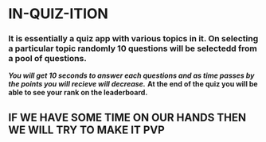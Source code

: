# IN-QUIZ-ITION
### It is essentially a quiz app with various topics in it. On selecting a particular topic randomly 10 questions will be selectedd from a pool of questions. 
**_You will get 10 seconds to answer each questions and as time passes by the points you will recieve will decrease._**
**At the end of the quiz you will be able to see your rank on the leaderboard.**
## IF WE HAVE SOME TIME ON OUR HANDS THEN WE WILL TRY TO MAKE IT PVP
